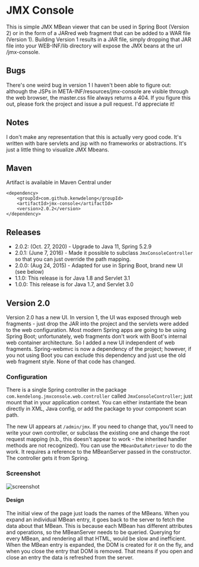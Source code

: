 JMX Console
===========

This is simple JMX MBean viewer that can be used in Spring Boot (Version 2) or in the form of a JARred web fragment that can be
added to a WAR file (Version 1).  Building Version 1 results
in a JAR file, simply dropping that JAR file into your WEB-INF/lib directory will expose the JMX beans at the
url /jmx-console.


Bugs
----

There's one weird bug in version 1 I haven't been able to figure out: although the JSPs in META-INF/resources/jmx-console are visible
through the web browser, the master.css file always returns a 404.  If you figure this out, please fork the project
and issue a pull request.  I'd appreciate it!

Notes
-----

I don't make any representation that this is actually very good code.  It's written with bare servlets and jsp with no frameworks or
abstractions. It's just a little thing to visualize JMX Mbeans.

Maven
-----
Artifact is available in Maven Central under

	<dependency>
		<groupId>com.github.kenwdelong</groupId>
		<artifactId>jmx-console</artifactId>
		<version>2.0.2</version>
	</dependency>

Releases
--------
- 2.0.2: (Oct. 27, 2020) - Upgrade to Java 11, Spring 5.2.9
- 2.0.1: (June 7, 2016) - Made it possible to subclass `JmxConsoleController` so that you can just override the path mapping.
- 2.0.0: (Aug 24, 2015) - Adapted for use in Spring Boot, brand new UI (see below)
- 1.1.0: This release is for Java 1.8 and Servlet 3.1
- 1.0.0: This release is for Java 1.7, and Servlet 3.0

## Version 2.0
Version 2.0 has a new UI. In version 1, the UI was exposed through web fragments - just drop the JAR into the project and the servlets were added to the web configuration.  Most modern Spring apps are going to be using Spring Boot; unfortunately, web fragments don't work with Boot's internal web container architecture. So I added a new UI independent of web fragments. Spring-webmvc is now a dependency of the project; however, if you not using Boot you can exclude this dependency and just use the old web fragment style.  None of that code has changed.

### Configuration
There is a single Spring controller in the package `com.kendelong.jmxconsole.web.controller` called `JmxConsoleController`; just mount that in your application context. You can either instantiate the bean directly in XML, Java config, or add the package to your component scan path.

The new UI appears at `/admin/jmx`. If you need to change that, you'll need to write your own controller, or subclass the existing one and change the root request mapping (n.b., this doesn't appear to work - the inherited handler methods are not recognized).  You can use the `MBeanDataRetriever` to do the work. It requires a reference to the MBeanServer passed in the constructor. The controller gets it from Spring.

### Screenshot

![screenshot](https://raw.github.com/kenwdelong/jmx-console/master/misc/Console.jpg)

#### Design
The initial view of the page just loads the names of the MBeans.  When you expand an individual MBean entry, it goes back to the server to fetch the data about that MBean. This is because each MBean has different attributes and operations, so the MBeanServer needs to be queried.  Querying for every MBean, and rendering all that HTML, would be slow and inefficient. When the MBean entry is expanded, the DOM is created for it on the fly, and when you close the entry that DOM is removed. That means if you open and close an entry the data is refreshed from the server.
	